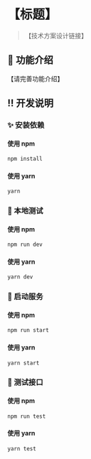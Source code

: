 # 【标题】

> 【技术方案设计链接】

## 🌈 功能介绍

【请完善功能介绍】

## ‼️ 开发说明

### ✨ 安装依赖

#### 使用 npm

```bash
npm install
```

#### 使用 yarn

```bash
yarn
```

### 🍖 本地测试

#### 使用 npm

```bash
npm run dev
```

#### 使用 yarn

```bash
yarn dev
```

### 👑 启动服务

#### 使用 npm

```bash
npm run start
```

#### 使用 yarn

```bash
yarn start
```

### 🤡 测试接口

#### 使用 npm

```bash
npm run test
```

#### 使用 yarn

```bash
yarn test
```
